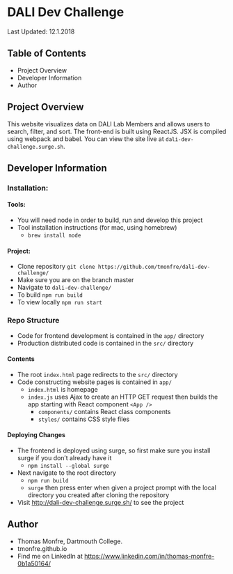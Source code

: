 # DALI Dev Challenge
Last Updated: 12.1.2018
## Table of Contents
- Project Overview
- Developer Information
- Author
## Project Overview
This website visualizes data on DALI Lab Members and allows users to search, filter, and sort. The front-end is built using ReactJS. JSX is compiled using webpack and babel. You can view the site live at `dali-dev-challenge.surge.sh`.
## Developer Information
### Installation:
#### Tools:
- You will need node in order to build, run and develop this project
- Tool installation instructions (for mac, using homebrew)
	- `brew install node`
#### Project:
- Clone repository `git clone https://github.com/tmonfre/dali-dev-challenge/`
- Make sure you are on the branch master
- Navigate to `dali-dev-challenge/`
- To build `npm run build`
- To view locally `npm run start`
### Repo Structure
- Code for frontend development is contained in the `app/` directory
- Production distributed code is contained in the `src/` directory
#### Contents
- The root `index.html` page redirects to the `src/` directory
- Code constructing website pages is contained in `app/`
  - `index.html` is homepage 
  - `index.js` uses Ajax to create an HTTP GET request then builds the app starting with React component `<App />`
	- `components/` contains React class components
	- `styles/` contains CSS style files
#### Deploying Changes
- The frontend is deployed using surge, so first make sure you install surge if you don’t already have it
  - `npm install --global surge`
- Next navigate to the root directory
  - `npm run build`
  - `surge` then press enter when given a project prompt with the local directory you created after cloning the repository
- Visit http://dali-dev-challenge.surge.sh/ to see the project
## Author
- Thomas Monfre, Dartmouth College.
- tmonfre.github.io
- Find me on LinkedIn at https://www.linkedin.com/in/thomas-monfre-0b1a50164/
